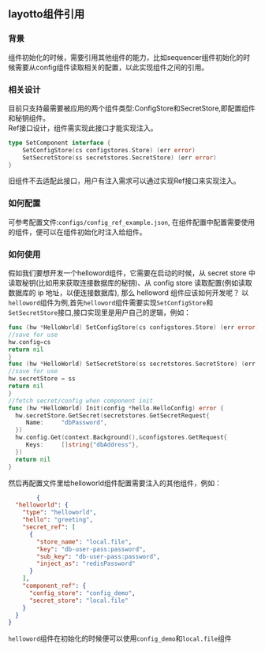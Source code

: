 ## layotto组件引用

### 背景

组件初始化的时候，需要引用其他组件的能力，比如sequencer组件初始化的时候需要从config组件读取相关的配置，以此实现组件之间的引用。

###  相关设计

目前只支持最需要被应用的两个组件类型:ConfigStore和SecretStore,即配置组件和秘钥组件。  
Ref接口设计，组件需实现此接口才能实现注入。  

```go
type SetComponent interface {
	SetConfigStore(cs configstores.Store) (err error)
	SetSecretStore(ss secretstores.SecretStore) (err error)
}
```

旧组件不去适配此接口，用户有注入需求可以通过实现Ref接口来实现注入。

### 如何配置

可参考配置文件:`configs/config_ref_example.json`, 在组件配置中配置需要使用的组件，便可以在组件初始化时注入给组件。

### 如何使用
假如我们要想开发一个helloword组件，它需要在启动的时候，从 secret store 中读取秘钥(比如用来获取连接数据库的秘钥)、从 config store 读取配置(例如读取数据库的 ip 地址，以便连接数据库), 那么 helloword 组件应该如何开发呢？
以`helloword`组件为例,首先`helloword`组件需要实现`SetConfigStore`和`SetSecretStore`接口,接口实现里是用户自己的逻辑，例如：

```go
func (hw *HelloWorld) SetConfigStore(cs configstores.Store) (err error) {
//save for use
hw.config=cs
return nil
}
func (hw *HelloWorld) SetSecretStore(ss secretstores.SecretStore) (err error) {
//save for use
hw.secretStore = ss
return nil
}
//fetch secret/config when component init
func (hw *HelloWorld) Init(config *hello.HelloConfig) error {
  hw.secretStore.GetSecret(secretstores.GetSecretRequest{
     Name:     "dbPassword",
  })
  hw.config.Get(context.Background(),&configstores.GetRequest{
     Keys:     []string{"dbAddress"},
  })
  return nil
}
```

然后再配置文件里给helloworld组件配置需要注入的其他组件，例如：

```json
        {
  "helloworld": {
    "type": "helloworld",
    "hello": "greeting",
    "secret_ref": [
      {
        "store_name": "local.file",
        "key": "db-user-pass:password",
        "sub_key": "db-user-pass:password",
        "inject_as": "redisPassword"
      }
    ],
    "component_ref": {
      "config_store": "config_demo",
      "secret_store": "local.file"
    }
  }
}
```

`helloword`组件在初始化的时候便可以使用`config_demo`和`local.file`组件
